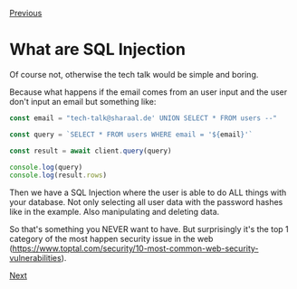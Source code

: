 [Previous](./1-variables-in-sql-statements.md)


# What are SQL Injection

Of course not, otherwise the tech talk would be simple and boring.

Because what happens if the email comes from an user input and the user don't input an email but something like:

```javascript
const email = "tech-talk@sharaal.de' UNION SELECT * FROM users --"

const query = `SELECT * FROM users WHERE email = '${email}'`

const result = await client.query(query)

console.log(query)
console.log(result.rows)
```

Then we have a SQL Injection where the user is able to do ALL things with your database. Not only selecting all user data with the password hashes like in the example. Also manipulating and deleting data.

So that's something you NEVER want to have. But surprisingly it's the top 1 category of the most happen security issue in the web (https://www.toptal.com/security/10-most-common-web-security-vulnerabilities).


[Next](./3-how-solve-it-with-pg.md)
